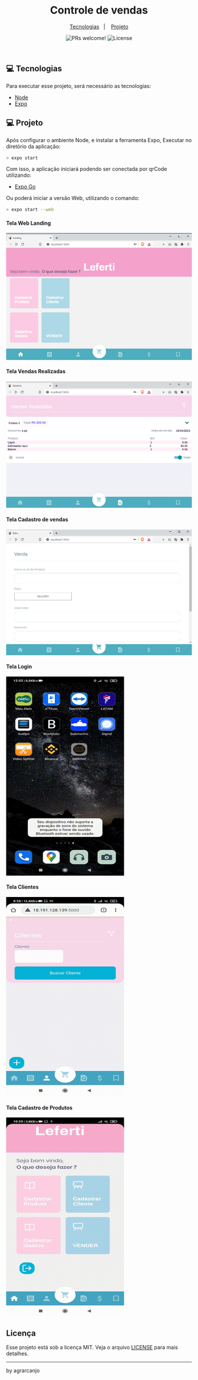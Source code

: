 
<h1 align="center">
    Controle de vendas
</h1>

<p align="center">
  <a href="#-tecnologias">Tecnologias</a>&nbsp;&nbsp;&nbsp;|&nbsp;&nbsp;&nbsp;
  <a href="#-projeto">Projeto</a>
</p>

<p align="center">
 <img src="https://img.shields.io/static/v1?label=PRs&message=welcome&color=15C3D6&labelColor=000000" alt="PRs welcome!" />

  <img alt="License" src="https://img.shields.io/static/v1?label=license&message=MIT&color=15C3D6&labelColor=000000">
</p>

<br>

## 💻  Tecnologias

Para executar esse projeto, será necessário as tecnologias: 

- [Node](https://nodejs.org/en/download/)
- [Expo](https://docs.expo.io/get-started/installation/)

## 💻 Projeto

Após configurar o ambiente Node, e instalar a ferramenta Expo, 
Executar no diretório da aplicação:


```bash
> expo start
```

Com isso, a aplicação iniciará podendo ser conectada por qrCode utilizando: 

- [Expo Go](https://expo.io/client)

Ou poderá iniciar a versão Web, utilizando o comando:

```bash
> expo start --web
```

#### Tela Web Landing

![Tela 1](images/tela1.png)


#### Tela Vendas Realizadas

![Tela 3](images/tela4.png)


#### Tela Cadastro de vendas

![Tela 3](images/tela3.png)


#### Tela Login

![Video Login](images/login.gif)


#### Tela Clientes

![Video Clientes](images/clientes.gif)


#### Tela Cadastro de Produtos

![Video Produtos](images/cadastroprod.gif)


 ## Licença

Esse projeto está sob a licença MIT. Veja o arquivo [LICENSE](LICENSE.md) para mais detalhes.

---

by agrarcanjo 
